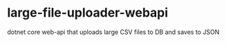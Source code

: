 # large-file-uploader-webapi
dotnet core web-api that uploads large CSV files to DB and saves to JSON

